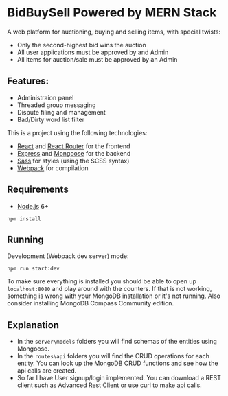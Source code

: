 # BidBuySell Powered by MERN Stack

A web platform for auctioning, buying and selling items, with special twists:
- Only the second-highest bid wins the auction
- All user applications must be approved by and Admin
- All items for auction/sale must be approved by an Admin

Features:
- 
- Administraion panel
- Threaded group messaging
- Dispute filing and management
- Bad/Dirty word list filter

This is a project using the following technologies:
- [React](https://facebook.github.io/react/) and [React Router](https://reacttraining.com/react-router/) for the frontend
- [Express](http://expressjs.com/) and [Mongoose](http://mongoosejs.com/) for the backend
- [Sass](http://sass-lang.com/) for styles (using the SCSS syntax)
- [Webpack](https://webpack.github.io/) for compilation


## Requirements

- [Node.js](https://nodejs.org/en/) 6+

```shell
npm install
```


## Running
Development (Webpack dev server) mode:

```shell
npm run start:dev
```

To make sure everything is installed you should be able to open up `localhost:8080` and play around with the counters. If that is not working, something is wrong with your MongoDB installation or it's not running. Also consider installing MongoDB Compass Community edition. 

## Explanation
- In the `server\models` folders you will find schemas of the entities using Mongoose. 
- In the `routes\api` folders you will find the CRUD operations for each entity. You can look up the MongoDB CRUD functions and see how the api calls are created.
- So far I have User signup/login implemented. You can download a REST client such as Advanced Rest Client or use curl to make api calls. 
